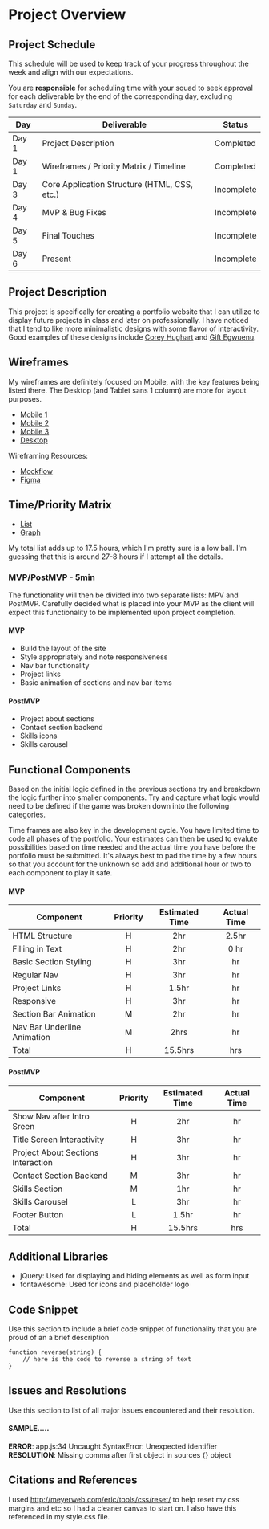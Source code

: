 # Project Overview

## Project Schedule

This schedule will be used to keep track of your progress throughout the week and align with our expectations.  

You are **responsible** for scheduling time with your squad to seek approval for each deliverable by the end of the corresponding day, excluding `Saturday` and `Sunday`.

|  Day | Deliverable | Status
|---|---| ---|
|Day 1| Project Description | Completed
|Day 1| Wireframes / Priority Matrix / Timeline | Completed
|Day 3| Core Application Structure (HTML, CSS, etc.) | Incomplete
|Day 4| MVP & Bug Fixes | Incomplete
|Day 5| Final Touches | Incomplete
|Day 6| Present | Incomplete


## Project Description

This project is specifically for creating a portfolio website that I can utilize to display future projects in class and later on professionally. I have noticed that I tend to like more minimalistic designs with some flavor of interactivity. Good examples of these designs include [Corey Hughart](https://coryhughart.com/) and [Gift Egwuenu](https://www.giftegwuenu.dev/).

## Wireframes

My wireframes are definitely focused on Mobile, with the key features being listed there. The Desktop (and Tablet sans 1 column) are more for layout purposes. 

- [Mobile 1](documentation-photos/wf-mobile-1.jpg)
- [Mobile 2](documentation-photos/wf-mobile-2.jpg)
- [Mobile 3](documentation-photos/wf-mobile-3.jpg)
- [Desktop](documentation-photos/wf-desktop.jpg)

Wireframing Resources:

- [Mockflow](https://mockflow.com/app/#Wireframe)
- [Figma](https://www.figma.com/)


## Time/Priority Matrix 

- [List](documentation-photos/prio-matrix-list.jpg)
- [Graph](documentation-photos/prio-matrix-graph.jpg)

My total list adds up to 17.5 hours, which I'm pretty sure is a low ball. I'm guessing that this is around 27-8 hours if I attempt all the details.

### MVP/PostMVP - 5min

The functionality will then be divided into two separate lists: MPV and PostMVP.  Carefully decided what is placed into your MVP as the client will expect this functionality to be implemented upon project completion.  

#### MVP 

- Build the layout of the site
- Style appropriately and note responsiveness
- Nav bar functionality
- Project links
- Basic animation of sections and nav bar items

#### PostMVP 

- Project about sections
- Contact section backend
- Skills icons
- Skills carousel

## Functional Components

Based on the initial logic defined in the previous sections try and breakdown the logic further into smaller components.  Try and capture what logic would need to be defined if the game was broken down into the following categories.

Time frames are also key in the development cycle.  You have limited time to code all phases of the portfolio. Your estimates can then be used to evalute possibilities based on time needed and the actual time you have before the portfolio must be submitted. It's always best to pad the time by a few hours so that you account for the unknown so add and additional hour or two to each component to play it safe.

#### MVP
| Component | Priority | Estimated Time | Actual Time |
| --- | :---: |  :---: | :---: | 
| HTML Structure | H | 2hr | 2.5hr |
| Filling in Text | H | 2hr | 0 hr |
| Basic Section Styling | H | 3hr | hr |
| Regular Nav | H | 3hr | hr |  
| Project Links | H | 1.5hr|  hr | 
| Responsive | H | 3hr | hr | hr |
| Section Bar Animation| M | 2hr | hr|
| Nav Bar Underline Animation| M| 2hrs|  hr | 
| Total | H | 15.5hrs| hrs |

#### PostMVP
| Component | Priority | Estimated Time | Actual Time |
| --- | :---: |  :---: | :---: | 
| Show Nav after Intro Sreen| H | 2hr | hr | 
| Title Screen Interactivity | H | 3hr | hr | 
| Project About Sections Interaction | H | 3hr | hr |
| Contact Section Backend | M | 3hr | hr |
| Skills Section | M | 1hr | hr |
| Skills Carousel | L | 3hr | hr |
| Footer Button | L | 1.5hr | hr |
| Total | H | 15.5hrs| hrs |

## Additional Libraries
 
 - jQuery: Used for displaying and hiding elements as well as form input
 - fontawesome: Used for icons and placeholder logo

## Code Snippet

Use this section to include a brief code snippet of functionality that you are proud of an a brief description  

```
function reverse(string) {
	// here is the code to reverse a string of text
}
```

## Issues and Resolutions
 Use this section to list of all major issues encountered and their resolution.

#### SAMPLE.....
**ERROR**: app.js:34 Uncaught SyntaxError: Unexpected identifier                                
**RESOLUTION**: Missing comma after first object in sources {} object

## Citations and References

I used http://meyerweb.com/eric/tools/css/reset/ to help reset my css margins and etc so I had a cleaner canvas to start on. I also have this referenced in my style.css file.